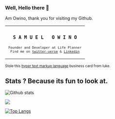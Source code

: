 ### Well, Hello there 👋

Am Owino, thank you for visiting my Github. 

<table>
    <tr align="center">
      <td>
<h3><samp>&nbsp;&nbsp;S A M U E L &nbsp; O W I N O&nbsp;&nbsp;</samp></h3>
<sub><samp>Founder and Developer at Life Planner</samp></sub><br>
<sub><samp>Find me on <a href="https://twitter.com/SamProgramiz">twitter-verse</a> & <a href="https://www.linkedin.com/in/samuel-owino-954154129/">Linkedin</a></br></br></samp></sub>
</td>
    </tr>
</table>

<sub>Stole this <a href="https://raw.githubusercontent.com/lukehefson/lukehefson/master/README.md">hyper text markup language</a> business card from luke.</sub>

## Stats ? Because its fun to look at.

![Github stats](https://github-readme-stats.vercel.app/api?username=samuelowino&theme=green&show_icons=true&include_all_commits=true&count_private=true)

<p align="left">
  <img width="" height="" src="https://github-readme-streak-stats.herokuapp.com/?user=samuelowino">
<p/>

[![Top Langs](https://github-readme-stats.vercel.app/api/top-langs/?username=samuelowino&layout=compact)](https://github.com/samuelowino/github-readme-stats)
